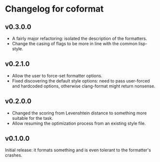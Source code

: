 # Changelog for coformat

## v0.3.0.0

* A fairly major refactoring: isolated the description of the formatters.
* Change the casing of flags to be more in line with the common lisp-style.

## v0.2.1.0

* Allow the user to force-set formatter options.
* Fixed discovering the default style options: need to pass user-forced and hardcoded options,
  otherwise clang-format might return nonsense.

## v0.2.0.0

* Changed the scoring from Levenshtein distance to something more suitable for the task.
* Allow resuming the optimization process from an existing style file.

## v0.1.0.0

Initial release: it formats something and is even tolerant to the formatter's crashes.
